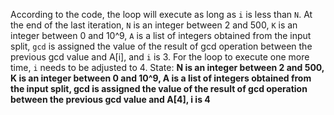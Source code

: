 According to the code, the loop will execute as long as `i` is less than `N`. At the end of the last iteration, `N` is an integer between 2 and 500, `K` is an integer between 0 and 10^9, `A` is a list of integers obtained from the input split, `gcd` is assigned the value of the result of gcd operation between the previous gcd value and A[i], and `i` is 3. For the loop to execute one more time, `i` needs to be adjusted to 4.
State: **N is an integer between 2 and 500, K is an integer between 0 and 10^9, A is a list of integers obtained from the input split, gcd is assigned the value of the result of gcd operation between the previous gcd value and A[4], i is 4**